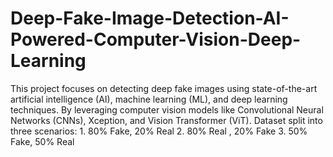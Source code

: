 # Deep-Fake-Image-Detection-AI-Powered-Computer-Vision-Deep-Learning
This project focuses on detecting deep fake images using state-of-the-art artificial intelligence (AI), machine learning (ML), and deep learning techniques. By leveraging computer vision models like Convolutional Neural Networks (CNNs), Xception, and Vision Transformer (ViT).
Dataset split into three scenarios: 1. 80% Fake, 20% Real 2. 80% Real , 20% Fake 3. 50% Fake, 50% Real
